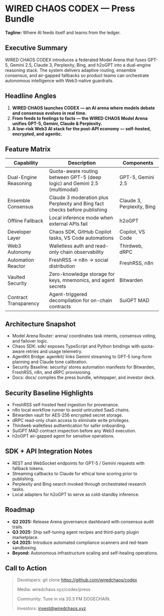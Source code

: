 # WIRED CHAOS CODEX — Press Bundle

**Tagline:** Where AI feeds itself and learns from the ledger.

## Executive Summary
WIRED CHAOS CODEX introduces a federated Model Arena that fuses GPT-5, Gemini 2.5, Claude 3, Perplexity, Bing, and h2oGPT into a dual-engine reasoning stack. The system delivers adaptive routing, ensemble consensus, and air-gapped fallbacks so product teams can orchestrate autonomous intelligence with Web3-native guardrails.

## Headline Angles
1. **WIRED CHAOS launches CODEX — an AI arena where models debate and consensus evolves in real time.**
2. **From feeds to feelings to facts — the WIRED CHAOS Model Arena unifies GPT-5, Gemini, Claude & Perplexity.**
3. **A low-risk Web3 AI stack for the post-API economy — self-hosted, encrypted, and agentic.**

## Feature Matrix
| Capability | Description | Components |
| --- | --- | --- |
| Dual-Engine Reasoning | Quota-aware routing between GPT-5 (deep logic) and Gemini 2.5 (multimodal) | GPT-5, Gemini 2.5 |
| Ensemble Consensus | Claude 3 moderation plus Perplexity and Bing fact checks before publishing | Claude 3, Perplexity, Bing |
| Offline Fallback | Local inference mode when external APIs fail | h2oGPT |
| Developer Layer | Chaos SDK, GitHub Copilot tasks, VS Code automations | Copilot, VS Code |
| Web3 Autonomy | Walletless auth and read-only chain observability | Thirdweb, dRPC |
| Automation Reactor | FreshRSS → n8n → social distribution | FreshRSS, n8n |
| Vaulted Security | Zero-knowledge storage for keys, mnemonics, and agent secrets | Bitwarden |
| Contract Transparency | Agent-triggered decompilation for on-chain contracts | SuiGPT MAD |

## Architecture Snapshot
- Model Arena Router: arena/ coordinates task intents, consensus voting, and failover logic.
- Chaos SDK: sdk/ exposes TypeScript and Python bindings with quota-aware retries and usage telemetry.
- AgentKit Bridge: agentkit/ links Gemini streaming to GPT-5 long-form planning and Claude tone calibration.
- Security Baseline: security/ stores automation manifests for Bitwarden, FreshRSS, n8n, and dRPC provisioning.
- Docs: docs/ compiles the press bundle, whitepaper, and investor deck.

## Security Baseline Highlights
- FreshRSS self-hosted feed ingestion for provenance.
- n8n local workflow runner to avoid untrusted SaaS chains.
- Bitwarden vault for AES-256 encrypted secret storage.
- dRPC read-only chain access to eliminate write privileges.
- Thirdweb walletless authentication for safer onboarding.
- SuiGPT MAD contract inspection before any Web3 execution.
- h2oGPT air-gapped agent for sensitive operations.

## SDK + API Integration Notes
- REST and WebSocket endpoints for GPT-5 / Gemini requests with fallback tokens.
- Streaming callbacks to Claude for ethical tone scoring prior to publishing.
- Perplexity and Bing search invoked through orchestrated research tasks.
- Local adapters for h2oGPT to serve as cold-standby inference.

## Roadmap
- **Q2 2025:** Release Arena governance dashboard with consensus audit trails.
- **Q3 2025:** Ship self-tuning agent recipes and third-party plugin marketplace.
- **Q4 2025:** Introduce automated compliance scanners and red-team sandboxing.
- **Beyond:** Autonomous infrastructure scaling and self-healing operations.

## Call to Action
> Developers: git clone https://github.com/wiredchaos/codex
>
> Media: wiredchaos.xyz/codex/press
>
> Community: Tune in via 33.3 FM DOGECHAIN.
>
> Investors: invest@wiredchaos.xyz
